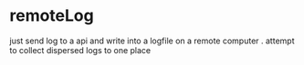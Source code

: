 # remoteLog
just send log to a api and write into a logfile on a remote computer . attempt to collect   dispersed logs  to one place
